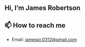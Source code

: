 ## Hi, I’m James Robertson
<!---
- 👀 I’m interested in ...
- 🌱 I’m currently learning ...
- 💞️ I’m looking to collaborate on ...
--->
## 📫 How to reach me
 - Email: jamespr.0312@gmail.com

<!---
JamesPRobertson/JamesPRobertson is a ✨ special ✨ repository because its `README.md` (this file) appears on your GitHub profile.
You can click the Preview link to take a look at your changes.
--->
